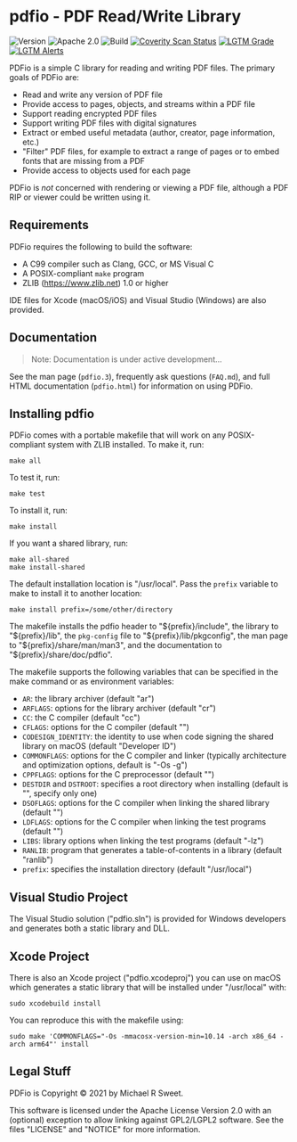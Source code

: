 pdfio - PDF Read/Write Library
==============================

![Version](https://img.shields.io/github/v/release/michaelrsweet/pdfio?include_prereleases)
![Apache 2.0](https://img.shields.io/github/license/michaelrsweet/pdfio)
![Build](https://github.com/michaelrsweet/pdfio/workflows/Build/badge.svg)
[![Coverity Scan Status](https://img.shields.io/coverity/scan/22385.svg)](https://scan.coverity.com/projects/michaelrsweet-pdfio)
[![LGTM Grade](https://img.shields.io/lgtm/grade/cpp/github/michaelrsweet/pdfio)](https://lgtm.com/projects/g/michaelrsweet/pdfio/context:cpp)
[![LGTM Alerts](https://img.shields.io/lgtm/alerts/github/michaelrsweet/pdfio)](https://lgtm.com/projects/g/michaelrsweet/pdfio/)

PDFio is a simple C library for reading and writing PDF files.  The primary
goals of PDFio are:

- Read and write any version of PDF file
- Provide access to pages, objects, and streams within a PDF file
- Support reading encrypted PDF files
- Support writing PDF files with digital signatures
- Extract or embed useful metadata (author, creator, page information, etc.)
- "Filter" PDF files, for example to extract a range of pages or to embed fonts
  that are missing from a PDF
- Provide access to objects used for each page

PDFio is *not* concerned with rendering or viewing a PDF file, although a PDF
RIP or viewer could be written using it.


Requirements
------------

PDFio requires the following to build the software:

- A C99 compiler such as Clang, GCC, or MS Visual C
- A POSIX-compliant `make` program
- ZLIB (<https://www.zlib.net>) 1.0 or higher

IDE files for Xcode (macOS/iOS) and Visual Studio (Windows) are also provided.


Documentation
-------------

> Note: Documentation is under active development...

See the man page (`pdfio.3`), frequently ask questions (`FAQ.md`), and full HTML
documentation (`pdfio.html`) for information on using PDFio.


Installing pdfio
----------------

PDFio comes with a portable makefile that will work on any POSIX-compliant
system with ZLIB installed.  To make it, run:

    make all

To test it, run:

    make test

To install it, run:

    make install

If you want a shared library, run:

    make all-shared
    make install-shared

The default installation location is "/usr/local".  Pass the `prefix` variable
to make to install it to another location:

    make install prefix=/some/other/directory

The makefile installs the pdfio header to "${prefix}/include", the library to
"${prefix}/lib", the `pkg-config` file to "${prefix}/lib/pkgconfig", the man
page to "${prefix}/share/man/man3", and the documentation to
"${prefix}/share/doc/pdfio".

The makefile supports the following variables that can be specified in the make
command or as environment variables:

- `AR`: the library archiver (default "ar")
- `ARFLAGS`: options for the library archiver (default "cr")
- `CC`: the C compiler (default "cc")
- `CFLAGS`: options for the C compiler (default "")
- `CODESIGN_IDENTITY`: the identity to use when code signing the shared library
  on macOS (default "Developer ID")
- `COMMONFLAGS`: options for the C compiler and linker (typically architecture
  and optimization options, default is "-Os -g")
- `CPPFLAGS`: options for the C preprocessor (default "")
- `DESTDIR` and `DSTROOT`: specifies a root directory when installing
  (default is "", specify only one)
- `DSOFLAGS`: options for the C compiler when linking the shared library
  (default "")
- `LDFLAGS`: options for the C compiler when linking the test programs
  (default "")
- `LIBS`: library options when linking the test programs (default "-lz")
- `RANLIB`: program that generates a table-of-contents in a library
  (default "ranlib")
- `prefix`: specifies the installation directory (default "/usr/local")


Visual Studio Project
---------------------

The Visual Studio solution ("pdfio.sln") is provided for Windows developers and
generates both a static library and DLL.


Xcode Project
-------------

There is also an Xcode project ("pdfio.xcodeproj") you can use on macOS which
generates a static library that will be installed under "/usr/local" with:

    sudo xcodebuild install

You can reproduce this with the makefile using:

    sudo make 'COMMONFLAGS="-Os -mmacosx-version-min=10.14 -arch x86_64 -arch arm64"' install


Legal Stuff
-----------

PDFio is Copyright © 2021 by Michael R Sweet.

This software is licensed under the Apache License Version 2.0 with an
(optional) exception to allow linking against GPL2/LGPL2 software.  See the
files "LICENSE" and "NOTICE" for more information.
